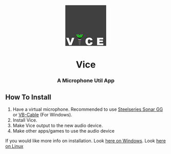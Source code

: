 <div align="center">

<img src="docs/128.png" width="128px" />

# Vice
### A Microphone Util App

</div>

## How To Install

1. Have a virtual microphone. Recommended to use [Steelseries Sonar GG](https://steelseries.com/gg/sonar) or [VB-Cable](https://vb-audio.com/Cable) (For Windows).
2. Install Vice.
3. Make Vice output to the new audio device.
4. Make other apps/games to use the audio device

If you would like more info on installation. Look [here on Windows](./docs/Installation-Windows.md). Look [here on Linux](./docs/Installation-Linux.md)